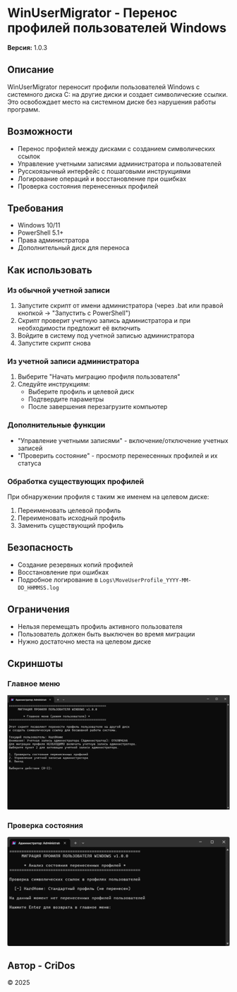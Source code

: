 # WinUserMigrator - Перенос профилей пользователей Windows

**Версия:** 1.0.3

## Описание

WinUserMigrator переносит профили пользователей Windows с системного диска C: на другие диски и создает символические ссылки. Это освобождает место на системном диске без нарушения работы программ.

## Возможности

- Перенос профилей между дисками с созданием символических ссылок
- Управление учетными записями администратора и пользователей
- Русскоязычный интерфейс с пошаговыми инструкциями
- Логирование операций и восстановление при ошибках
- Проверка состояния перенесенных профилей

## Требования

- Windows 10/11
- PowerShell 5.1+
- Права администратора
- Дополнительный диск для переноса

## Как использовать

### Из обычной учетной записи

1. Запустите скрипт от имени администратора (через .bat или правой кнопкой → "Запустить с PowerShell")
2. Скрипт проверит учетную запись администратора и при необходимости предложит её включить
3. Войдите в систему под учетной записью администратора
4. Запустите скрипт снова

### Из учетной записи администратора

1. Выберите "Начать миграцию профиля пользователя"
2. Следуйте инструкциям:
   - Выберите профиль и целевой диск
   - Подтвердите параметры
   - После завершения перезагрузите компьютер

### Дополнительные функции

- "Управление учетными записями" - включение/отключение учетных записей
- "Проверить состояние" - просмотр перенесенных профилей и их статуса

### Обработка существующих профилей

При обнаружении профиля с таким же именем на целевом диске:
1. Переименовать целевой профиль
2. Переименовать исходный профиль
3. Заменить существующий профиль

## Безопасность

- Создание резервных копий профилей
- Восстановление при ошибках
- Подробное логирование в `Logs\MoveUserProfile_YYYY-MM-DD_HHMMSS.log`

## Ограничения

- Нельзя перемещать профиль активного пользователя
- Пользователь должен быть выключен во время миграции
- Нужно достаточно места на целевом диске

## Скриншоты

### Главное меню
![Главное меню](Screens/Main.png)

### Проверка состояния
![Проверка состояния](Screens/CheckState.png)

## Автор - CriDos

© 2025